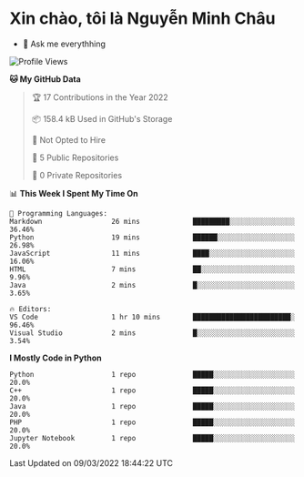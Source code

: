 ﻿# Xin chào, tôi là Nguyễn Minh Châu
- 💬 Ask me everythhing

<!--START_SECTION:waka-->
![Profile Views](http://img.shields.io/badge/Profile%20Views-8-blue)

**🐱 My GitHub Data** 

> 🏆 17 Contributions in the Year 2022
 > 
> 📦 158.4 kB Used in GitHub's Storage 
 > 
> 🚫 Not Opted to Hire
 > 
> 📜 5 Public Repositories 
 > 
> 🔑 0 Private Repositories  
 > 
📊 **This Week I Spent My Time On** 

```text
💬 Programming Languages: 
Markdown                 26 mins             █████████░░░░░░░░░░░░░░░░   36.46% 
Python                   19 mins             ██████░░░░░░░░░░░░░░░░░░░   26.98% 
JavaScript               11 mins             ████░░░░░░░░░░░░░░░░░░░░░   16.06% 
HTML                     7 mins              ██░░░░░░░░░░░░░░░░░░░░░░░   9.96% 
Java                     2 mins              █░░░░░░░░░░░░░░░░░░░░░░░░   3.65%

🔥 Editors: 
VS Code                  1 hr 10 mins        ████████████████████████░   96.46% 
Visual Studio            2 mins              █░░░░░░░░░░░░░░░░░░░░░░░░   3.54%

```

**I Mostly Code in Python** 

```text
Python                   1 repo              █████░░░░░░░░░░░░░░░░░░░░   20.0% 
C++                      1 repo              █████░░░░░░░░░░░░░░░░░░░░   20.0% 
Java                     1 repo              █████░░░░░░░░░░░░░░░░░░░░   20.0% 
PHP                      1 repo              █████░░░░░░░░░░░░░░░░░░░░   20.0% 
Jupyter Notebook         1 repo              █████░░░░░░░░░░░░░░░░░░░░   20.0%

```



 Last Updated on 09/03/2022 18:44:22 UTC
<!--END_SECTION:waka-->
